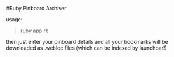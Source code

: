 #Ruby Pinboard Archiver

usage:

  > ruby app.rb
  
then just enter your pinboard details and all your bookmarks will be downloaded as .webloc files (which can be indexed by launchbar!)